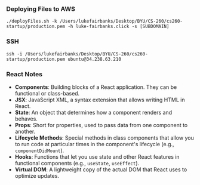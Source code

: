 
### Deploying Files to AWS

`./deployFiles.sh -k /Users/lukefairbanks/Desktop/BYU/CS-260/cs260-startup/production.pem -h luke-fairbanks.click -s [SUBDOMAIN]`

### SSH

`ssh -i /Users/lukefairbanks/Desktop/BYU/CS-260/cs260-startup/production.pem ubuntu@34.238.63.210`

### React Notes

- **Components**: Building blocks of a React application. They can be functional or class-based.
- **JSX**: JavaScript XML, a syntax extension that allows writing HTML in React.
- **State**: An object that determines how a component renders and behaves.
- **Props**: Short for properties, used to pass data from one component to another.
- **Lifecycle Methods**: Special methods in class components that allow you to run code at particular times in the component's lifecycle (e.g., `componentDidMount`).
- **Hooks**: Functions that let you use state and other React features in functional components (e.g., `useState`, `useEffect`).
- **Virtual DOM**: A lightweight copy of the actual DOM that React uses to optimize updates.
